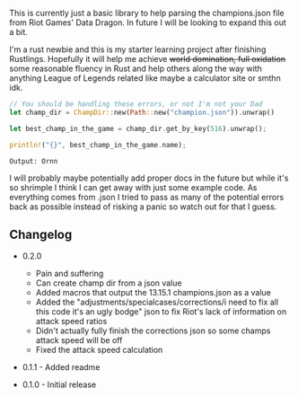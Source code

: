 This is currently just a basic library to help parsing the champions.json file from Riot Games' Data Dragon. In future I will be looking to expand this out a bit.

I'm a rust newbie and this is my starter learning project after finishing Rustlings. Hopefully it will help me achieve ~~world domination, full oxidation~~ some reasonable fluency in Rust and help others along the way with anything League of Legends related like maybe a calculator site or smthn idk.

```rust
// You should be handling these errors, or not I'm not your Dad
let champ_dir = ChampDir::new(Path::new("champion.json")).unwrap()

let best_champ_in_the_game = champ_dir.get_by_key(516).unwrap();

println!("{}", best_champ_in_the_game.name);
```
```
Output: Ornn
```

I will probably maybe potentially add proper docs in the future but while it's so shrimple I think I can get away with just some example code. As everything comes from .json I tried to pass as many of the potential errors back as possible instead of risking a panic so watch out for that I guess.

## Changelog
- 0.2.0
  - Pain and suffering
  - Can create champ dir from a json value
  - Added macros that output the 13.15.1 champions.json as a value
  - Added the "adjustments/specialcases/corrections/i need to fix all this code it's an ugly bodge" json to fix Riot's lack of information on attack speed ratios
  - Didn't actually fully finish the corrections json so some champs attack speed will be off
  - Fixed the attack speed calculation

- 0.1.1 - Added readme
- 0.1.0 - Initial release